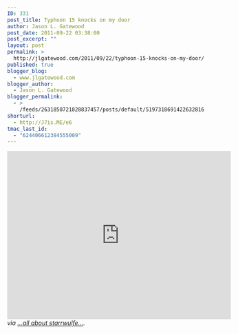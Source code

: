```yaml
---
ID: 331
post_title: Typhoon 15 knocks on my door
author: Jason L. Gatewood
post_date: 2011-09-22 03:38:00
post_excerpt: ""
layout: post
permalink: >
  http://jlgatewood.com/2011/09/22/typhoon-15-knocks-on-my-door/
published: true
blogger_blog:
  - www.jlgatewood.com
blogger_author:
  - Jason L. Gatewood
blogger_permalink:
  - >
    /feeds/2631850721828837457/posts/default/5197318691422632816
shorturl:
  - http://J7is.ME/e6
tmac_last_id:
  - "624406612384555009"
---
```

<div><iframe scrolling="no" marginheight="0" src="http://socialcam.com/videos/J0vpPFHN/embed?utm_campaign=web&utm_source[campaign]=instant&utm_source[source]=posterous" marginwidth="0" frameborder="0" height="391px" width="520px"></iframe><address> via <a href="http://starrwulfe.info/typhoon-15-knocks-on-my-door">...all about starrwulfe...</a>.</address> </div>